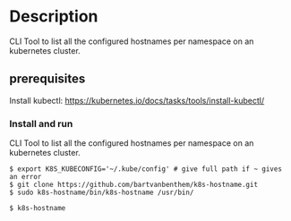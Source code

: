 # Description
CLI Tool to list all the configured hostnames per namespace on an kubernetes cluster.

## prerequisites
Install kubectl: https://kubernetes.io/docs/tasks/tools/install-kubectl/


### Install and run
CLI Tool to list all the configured hostnames per namespace on an kubernetes cluster.

``` shell
$ export K8S_KUBECONFIG='~/.kube/config' # give full path if ~ gives an error
$ git clone https://github.com/bartvanbenthem/k8s-hostname.git
$ sudo k8s-hostname/bin/k8s-hostname /usr/bin/

$ k8s-hostname
```
